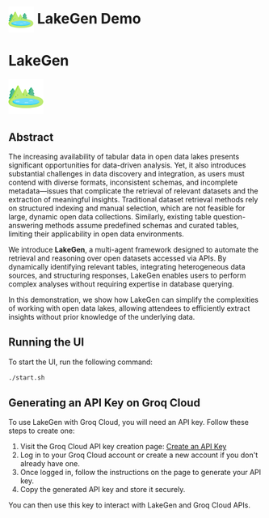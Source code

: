 # <img src="frontend/static/images/image.png" alt="Image Alt Text" style="width: 50px; vertical-align: middle;"> LakeGen Demo


# LakeGen
[![Watch the video](frontend/static/images/image.png)](frontend/static/images/demo.mov)

## Abstract
The increasing availability of tabular data in open data lakes presents significant opportunities for data-driven analysis. 
Yet, it also introduces substantial challenges in data discovery and integration, as users must contend with diverse formats, inconsistent schemas, and incomplete metadata—issues that complicate the retrieval of relevant datasets and the extraction of meaningful insights. 
Traditional dataset retrieval methods rely on structured indexing and manual selection, which are not feasible for large, dynamic open data collections.
Similarly, existing table question-answering methods assume predefined schemas and curated tables, limiting their applicability in open data environments.

We introduce **LakeGen**, a multi-agent framework designed to automate the retrieval and reasoning over open datasets accessed via APIs. 
By dynamically identifying relevant tables, integrating heterogeneous data sources, and structuring responses, LakeGen enables users to perform complex analyses without requiring expertise in database querying.

In this demonstration, we show how LakeGen can simplify the complexities of working with open data lakes, allowing attendees to efficiently extract insights without prior knowledge of the underlying data.

## Running the UI
To start the UI, run the following command:

```sh
./start.sh
```

## Generating an API Key on Groq Cloud
To use LakeGen with Groq Cloud, you will need an API key. Follow these steps to create one:

1. Visit the Groq Cloud API key creation page: [Create an API Key](https://console.groq.com/keys)
2. Log in to your Groq Cloud account or create a new account if you don't already have one.
3. Once logged in, follow the instructions on the page to generate your API key.
4. Copy the generated API key and store it securely.

You can then use this key to interact with LakeGen and Groq Cloud APIs.

